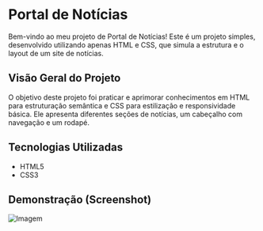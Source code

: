 # Portal de Notícias

Bem-vindo ao meu projeto de Portal de Notícias! Este é um projeto simples, desenvolvido utilizando apenas HTML e CSS, que simula a estrutura e o layout de um site de notícias.

## Visão Geral do Projeto

O objetivo deste projeto foi praticar e aprimorar conhecimentos em HTML para estruturação semântica e CSS para estilização e responsividade básica. Ele apresenta diferentes seções de notícias, um cabeçalho com navegação e um rodapé.

## Tecnologias Utilizadas

* HTML5
* CSS3

## Demonstração (Screenshot)
![Imagem](main/Cover.png)
